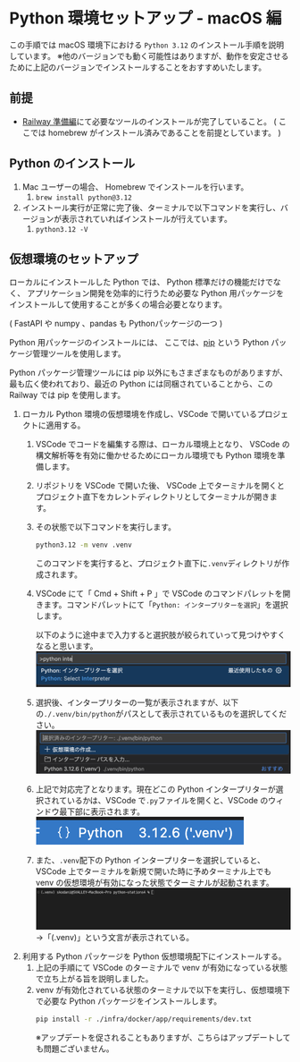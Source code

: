 # Python 環境セットアップ - macOS 編

この手順では macOS 環境下における `Python 3.12` のインストール手順を説明しています。
※他のバージョンでも動く可能性はありますが、動作を安定させるために上記のバージョンでインストールすることをおすすめいたします。

## 前提
- [Railway 準備編](https://techbowl.notion.site/Railway-ceba695d5014460e9733c2a46318cdec)にて必要なツールのインストールが完了していること。 ( ここでは homebrew がインストール済みであることを前提としています。 )

## Python のインストール
1. Mac ユーザーの場合、 Homebrew でインストールを行います。
    1. `brew install python@3.12`
2. インストール実行が正常に完了後、ターミナルで以下コマンドを実行し、バージョンが表示されていればインストールが行えています。
    1. `python3.12 -V`

## 仮想環境のセットアップ
ローカルにインストールした Python では、 Python 標準だけの機能だけでなく、
アプリケーション開発を効率的に行うため必要な Python 用パッケージをインストールして使用することが多くの場合必要となります。

( FastAPI や numpy 、pandas も Pythonパッケージの一つ )

Python 用パッケージのインストールには、
ここでは、[pip](https://packaging.python.org/ja/latest/key_projects/#pip) という Python パッケージ管理ツールを使用します。

Python パッケージ管理ツールには pip 以外にもさまざまなものがありますが、最も広く使われており、最近の Python には同梱されていることから、この Railway では pip を使用します。

1. ローカル Python 環境の仮想環境を作成し、VSCode で開いているプロジェクトに適用する。
    1. VSCode でコードを編集する際は、ローカル環境上となり、 VSCode の構文解析等を有効に働かせるためにローカル環境でも Python 環境を準備します。
    2. リポジトリを VSCode で開いた後、 VSCode 上でターミナルを開くとプロジェクト直下をカレントディレクトリとしてターミナルが開きます。
    3. その状態で以下コマンドを実行します。
        ```bash
        python3.12 -m venv .venv
        ```
        このコマンドを実行すると、プロジェクト直下に`.venv`ディレクトリが作成されます。
    4. VSCode にて「 Cmd + Shift + P 」で VSCode のコマンドパレットを開きます。コマンドパレットにて「`Python: インタープリターを選択`」を選択します。

        以下のように途中まで入力すると選択肢が絞られていって見つけやすくなると思います。
        ![](../../images/vscode_select_python_interpreter.png)
    5. 選択後、インタープリターの一覧が表示されますが、以下の`./.venv/bin/python`がパスとして表示されているものを選択してください。
        ![](../../images/vscode_python_interpreter_list.png)
    6. 上記で対応完了となります。現在どこの Python インタープリターが選択されているかは、VSCode で`.py`ファイルを開くと、VSCode のウィンドウ最下部に表示されます。
        ![](../../images/vscode_current_python_interpreter.png)
    7. また、`.venv`配下の Python インタープリターを選択していると、VSCode 上でターミナルを新規で開いた時に予めターミナル上でも venv の仮想環境が有効になった状態でターミナルが起動されます。
    ![](../../images/vscode_terminal_with_venv.png)
    →「(.venv)」という文言が表示されている。
2. 利用する Python パッケージを Python 仮想環境配下にインストールする。
    1. 上記の手順にて VSCode のターミナルで venv が有効になっている状態で立ち上がる旨を説明しました。
    2. venv が有効化されている状態のターミナルで以下を実行し、仮想環境下で必要な Python パッケージをインストールします。
        ```bash
        pip install -r ./infra/docker/app/requirements/dev.txt
        ```
        ※アップデートを促されることもありますが、こちらはアップデートしても問題ございません。
